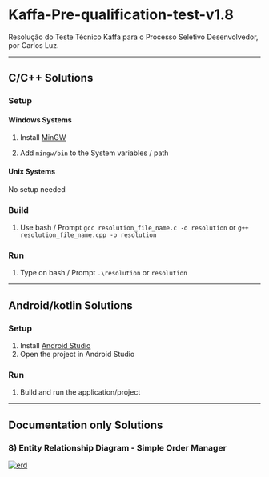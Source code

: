 # Kaffa-Pre-qualification-test-v1.8

Resolução do Teste Técnico Kaffa para o Processo Seletivo Desenvolvedor, por Carlos Luz.

------------

## C/C++ Solutions

### Setup

#### Windows Systems

1. Install [MinGW](https://sourceforge.net/projects/mingw/)

2. Add `mingw/bin` to the System variables / path

#### Unix Systems

No setup needed

### Build

1. Use bash / Prompt
`gcc resolution_file_name.c -o resolution`
or
`g++ resolution_file_name.cpp -o resolution`

### Run

1. Type on bash / Prompt
`.\resolution`
or
`resolution`

------------


## Android/kotlin Solutions

### Setup

1. Install [Android Studio](https://developer.android.com/studio/install)
2. Open the project in Android Studio

### Run

1. Build and run the application/project


------------

## Documentation only Solutions

### 8) Entity Relationship Diagram - Simple Order Manager
[![erd](https://i.ibb.co/Sy24ZsZ/erd.png "erd")](https://i.ibb.co/Sy24ZsZ/erd.png "erd")

